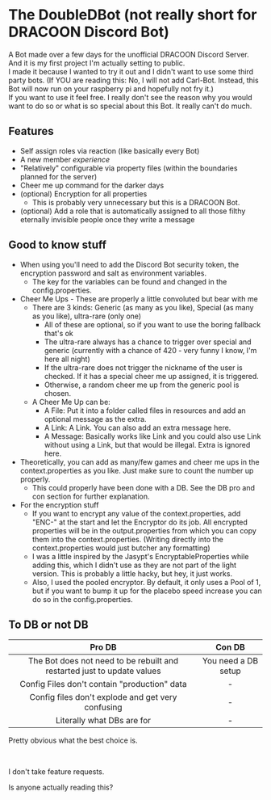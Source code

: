 # The DoubleDBot (not really short for DRACOON Discord Bot)

A Bot made over a few days for the unofficial DRACOON Discord Server. And it is my first project I'm actually setting to
public.\
I made it because I wanted to try it out and I didn't want to use some third party bots. (If YOU are reading this: No, I
will not add Carl-Bot. Instead, this Bot will now run on your raspberry pi and hopefully not fry it.)\
If you want to use it feel free. I really don't see the reason why you would want to do so or what is so special about
this Bot. It really can't do much.

## Features

- Self assign roles via reaction (like basically every Bot)
- A new member *experience*
- "Relatively" configurable via property files (within the boundaries planned for the server)
- Cheer me up command for the darker days
- (optional) Encryption for all properties
    - This is probably very unnecessary but this is a DRACOON Bot.
- (optional) Add a role that is automatically assigned to all those filthy eternally invisible people once they write a
  message

## Good to know stuff

- When using you'll need to add the Discord Bot security token, the encryption password and salt as environment
  variables.
    - The key for the variables can be found and changed in the config.properties.
- Cheer Me Ups - These are properly a little convoluted but bear with me
    - There are 3 kinds: Generic (as many as you like), Special (as many as you like), ultra-rare (only one)
        - All of these are optional, so if you want to use the boring fallback that's ok
        - The ultra-rare always has a chance to trigger over special and generic (currently with a chance of 420 - very
          funny I know, I'm here all night)
        - If the ultra-rare does not trigger the nickname of the user is checked. If it has a special cheer me up
          assigned, it is triggered.
        - Otherwise, a random cheer me up from the generic pool is chosen.
    - A Cheer Me Up can be:
        - A File: Put it into a folder called files in resources and add an optional message as the extra.
        - A Link: A Link. You can also add an extra message here.
        - A Message: Basically works like Link and you could also use Link without using a Link, but that would be
          illegal. Extra is ignored here.
- Theoretically, you can add as many/few games and cheer me ups in the context.properties as you like. Just make sure to
  count the number up properly.
    - This could properly have been done with a DB. See the DB pro and con section for further explanation.
- For the encryption stuff
    - If you want to encrypt any value of the context.properties, add "ENC-" at the start and let the Encryptor do its
      job. All encrypted properties will be in the output.properties from which you can copy them into the
      context.properties. (Writing directly into the context.properties would just butcher any formatting)
    - I was a little inspired by the Jasypt's EncryptableProperties while adding this, which I didn't use as they are
      not part of the light version. This is probably a little hacky, but hey, it just works.
    - Also, I used the pooled encryptor. By default, it only uses a Pool of 1, but if you want to bump it up for the
      placebo speed increase you can do so in the config.properties.

## To DB or not DB

|                               **Pro DB**                                |     **Con DB**      |
|:-----------------------------------------------------------------------:|:-------------------:|
| The Bot does not need to be rebuilt and restarted just to update values | You need a DB setup |
|              Config Files don't contain "production" data               |          -          |
|            Config files don't explode and get very confusing            |          -          |
|                       Literally what DBs are for                        |          -          |

Pretty obvious what the best choice is.

&nbsp;

I don't take feature requests.

Is anyone actually reading this?